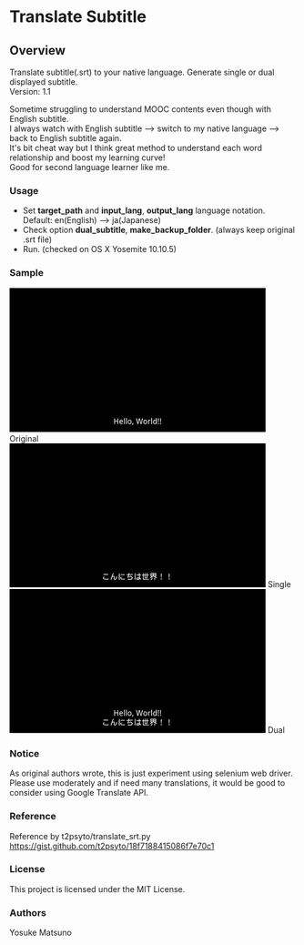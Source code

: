 

# Translate Subtitle


## Overview

Translate subtitle(.srt) to your native language. Generate single or dual displayed subtitle.  
Version: 1.1

Sometime struggling to understand MOOC contents even though with English subtitle.  
I always watch with English subtitle --> switch to my native language --> back to English subtitle again.  
It's bit cheat way but I think great method to understand each word relationship and boost my learning curve!  
Good for second language learner like me.

### Usage

- Set **target_path** and **input_lang**, **output_lang** language notation. Default: en(English) --> ja(Japanese)
- Check option **dual_subtitle**, **make_backup_folder**. (always keep original .srt file)
- Run. (checked on OS X Yosemite 10.10.5)

### Sample

<img src="original.png" width="450">   
Original  
<img src="single.png" width="450">  
Single  
<img src="dual.png" width="450">  
Dual

### Notice

As original authors wrote, this is just experiment using selenium web driver.  
Please use moderately and if need many translations, it would be good to consider using Google Translate API.

### Reference

Reference by t2psyto/translate_srt.py  https://gist.github.com/t2psyto/18f7188415086f7e70c1

### License

This project is licensed under the MIT License.

### Authors

Yosuke Matsuno
